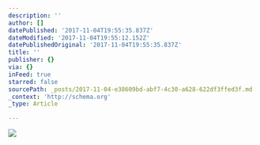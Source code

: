 ```yaml
---
description: ''
author: []
datePublished: '2017-11-04T19:55:35.837Z'
dateModified: '2017-11-04T19:55:12.152Z'
datePublishedOriginal: '2017-11-04T19:55:35.837Z'
title: ''
publisher: {}
via: {}
inFeed: true
starred: false
sourcePath: _posts/2017-11-04-e38609bd-abf7-4c30-a628-622df3ffed3f.md
_context: 'http://schema.org'
_type: Article

---
```

![](https://the-grid-user-content.s3-us-west-2.amazonaws.com/1d97f185-f59a-4f60-93f0-8b23867b6dae.jpg)